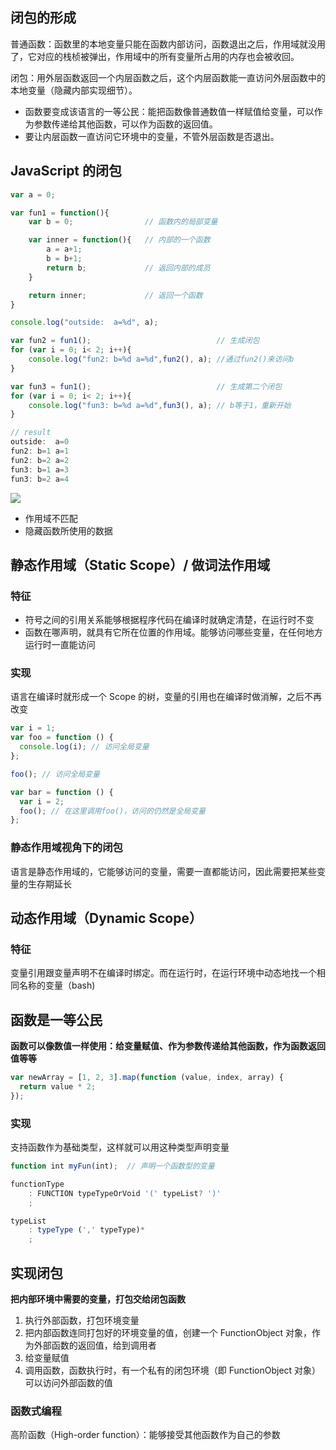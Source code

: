 ## 闭包的形成

普通函数：函数里的本地变量只能在函数内部访问，函数退出之后，作用域就没用了，它对应的栈桢被弹出，作用域中的所有变量所占用的内存也会被收回。

闭包：用外层函数返回一个内层函数之后，这个内层函数能一直访问外层函数中的本地变量（隐藏内部实现细节）。

- 函数要变成该语言的一等公民：能把函数像普通数值一样赋值给变量，可以作为参数传递给其他函数，可以作为函数的返回值。
- 要让内层函数一直访问它环境中的变量，不管外层函数是否退出。

## JavaScript 的闭包

```javascript
var a = 0;

var fun1 = function(){
    var b = 0;                // 函数内的局部变量

    var inner = function(){   // 内部的一个函数
        a = a+1;
        b = b+1;
        return b;             // 返回内部的成员
    }

    return inner;             // 返回一个函数
}

console.log("outside:  a=%d", a);

var fun2 = fun1();                            // 生成闭包
for (var i = 0; i< 2; i++){
    console.log("fun2: b=%d a=%d",fun2(), a); //通过fun2()来访问b
}

var fun3 = fun1();                            // 生成第二个闭包
for (var i = 0; i< 2; i++){
    console.log("fun3: b=%d a=%d",fun3(), a); // b等于1，重新开始
}

// result
outside:  a=0
fun2: b=1 a=1
fun2: b=2 a=2
fun3: b=1 a=3
fun3: b=2 a=4
```

![](https://blog-1252173264.cos.ap-shanghai.myqcloud.com/1644404859974-ba680cb3-af65-47d3-95a6-2622ec737edc.png)

- 作用域不匹配
- 隐藏函数所使用的数据

## 静态作用域（Static Scope）/ 做词法作用域

### 特征

- 符号之间的引用关系能够根据程序代码在编译时就确定清楚，在运行时不变
- 函数在哪声明，就具有它所在位置的作用域。能够访问哪些变量，在任何地方运行时一直能访问

### 实现

语言在编译时就形成一个 Scope 的树，变量的引用也在编译时做消解，之后不再改变

```javascript
var i = 1;
var foo = function () {
  console.log(i); // 访问全局变量
};

foo(); // 访问全局变量

var bar = function () {
  var i = 2;
  foo(); // 在这里调用foo()，访问的仍然是全局变量
};
```

### 静态作用域视角下的闭包

语言是静态作用域的，它能够访问的变量，需要一直都能访问，因此需要把某些变量的生存期延长

## 动态作用域（Dynamic Scope）

### 特征

变量引用跟变量声明不在编译时绑定。而在运行时，在运行环境中动态地找一个相同名称的变量（bash)

## 函数是一等公民

**函数可以像数值一样使用：给变量赋值、作为参数传递给其他函数，作为函数返回值等等**

```javascript
var newArray = [1, 2, 3].map(function (value, index, array) {
  return value * 2;
});
```

### 实现

支持函数作为基础类型，这样就可以用这种类型声明变量

```javascript
function int myFun(int);  // 声明一个函数型的变量
```

```javascript
functionType
    : FUNCTION typeTypeOrVoid '(' typeList? ')'
    ;

typeList
    : typeType (',' typeType)*
    ;
```

## 实现闭包

**把内部环境中需要的变量，打包交给闭包函数**

1. 执行外部函数，打包环境变量
2. 把内部函数连同打包好的环境变量的值，创建一个 FunctionObject 对象，作为外部函数的返回值，给到调用者
3. 给变量赋值
4. 调用函数，函数执行时，有一个私有的闭包环境（即 FunctionObject 对象）可以访问外部函数的值

### 函数式编程

高阶函数（High-order function）：能够接受其他函数作为自己的参数
